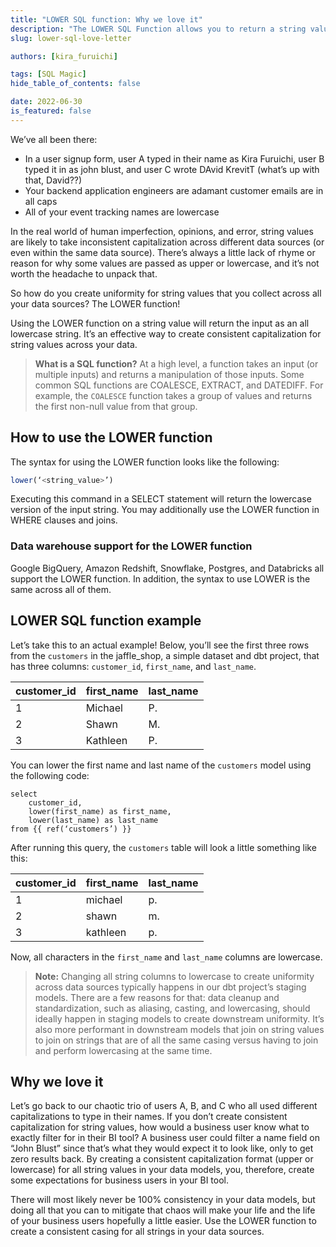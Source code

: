 ```yaml
---
title: "LOWER SQL function: Why we love it"
description: "The LOWER SQL Function allows you to return a string value as an all lowercase string. It’s an effective way to create consistent capitalization for string values across your data."
slug: lower-sql-love-letter

authors: [kira_furuichi]

tags: [SQL Magic]
hide_table_of_contents: false

date: 2022-06-30
is_featured: false
---
```


We’ve all been there:

* In a user signup form, user A typed in their name as Kira Furuichi, user B typed it in as john blust, and user C wrote DAvid KrevitT (what’s up with that, David??)
* Your backend application engineers are adamant customer emails are in all caps
* All of your event tracking names are lowercase

In the real world of human imperfection, opinions, and error, string values are likely to take inconsistent capitalization across different data sources (or even within the same data source). There’s always a little lack of rhyme or reason for why some values are passed as upper or lowercase, and it’s not worth the headache to unpack that.

So how do you create uniformity for string values that you collect across all your data sources? The LOWER function!

<!--truncate-->

Using the LOWER function on a string value will return the input as an all lowercase string. It’s an effective way to create consistent capitalization for string values across your data.

> **What is a SQL function?** 
> At a high level, a function takes an input (or multiple inputs) and returns a manipulation of those inputs. Some common SQL functions are COALESCE, EXTRACT, and DATEDIFF. For example, the `COALESCE` function takes a group of values and returns the first non-null value from that group.

## How to use the LOWER function

The syntax for using the LOWER function looks like the following:

```sql
lower(‘<string_value>’)
```

Executing this command in a SELECT statement will return the lowercase version of the input string. You may additionally use the LOWER function in WHERE clauses and joins.

### Data warehouse support for the LOWER function

Google BigQuery, Amazon Redshift, Snowflake, Postgres, and Databricks all support the LOWER function. In addition, the syntax to use LOWER is the same across all of them.

## LOWER SQL function example

Let’s take this to an actual example! Below, you’ll see the first three rows from the `customers` <Term id="table" /> in the jaffle_shop, a simple dataset and dbt project, that has three columns: `customer_id`, `first_name`, and `last_name`.

| **customer_id** | **first_name** | **last_name** |
| --------------- | -------------- | ------------- |
| 1               | Michael        | P.            |
| 2               | Shawn          | M.            |
| 3               | Kathleen       | P.            |

You can lower the first name and last name of the `customers` model using the following code:

```
select 
	customer_id,
	lower(first_name) as first_name,
	lower(last_name) as last_name
from {{ ref(‘customers’) }}
```

After running this query, the `customers` table will look a little something like this:

| **customer_id** | **first_name** | **last_name** |
| --------------- | -------------- | ------------- |
| 1               | michael        | p.            |
| 2               | shawn          | m.            |
| 3               | kathleen       | p.            |

Now, all characters in the `first_name` and `last_name` columns are lowercase.

> **Note:**
> Changing all string columns to lowercase to create uniformity across data sources typically happens in our dbt project’s staging models. There are a few reasons for that: data cleanup and standardization, such as aliasing, casting, and lowercasing, should ideally happen in staging models to create downstream uniformity. It’s also more performant in downstream models that join on string values to join on strings that are of all the same casing versus having to join and perform lowercasing at the same time.

## Why we love it

Let’s go back to our chaotic trio of users A, B, and C who all used different capitalizations to type in their names. If you don’t create consistent capitalization for string values, how would a business user know what to exactly filter for in their BI tool? A business user could filter a name field on “John Blust” since that’s what they would expect it to look like, only to get zero results back. By creating a consistent capitalization format (upper or lowercase) for all string values in your data models, you, therefore, create some expectations for business users in your BI tool.

There will most likely never be 100% consistency in your data models, but doing all that you can to mitigate that chaos will make your life and the life of your business users hopefully a little easier. Use the LOWER function to create a consistent casing for all strings in your data sources.